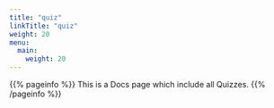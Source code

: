 ```yaml
---
title: "quiz"
linkTitle: "quiz"
weight: 20
menu:
  main:
    weight: 20
---
```


{{% pageinfo %}}
This is a Docs page which include all Quizzes.
{{% /pageinfo %}}